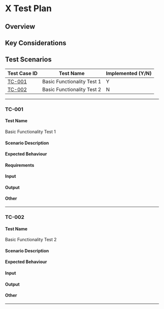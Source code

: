 # X Test Plan

## Overview

<!-- Provide a brief overview of the feature or component under test. Provide a link to the design document or HIP if available. -->

## Key Considerations

<!-- Provide a list of more intricate considerations that are note-worthy in the implementation or experience. -->

## Test Scenarios

|   Test Case ID    |         Test Name          | Implemented (Y/N) |
|-------------------|----------------------------|-------------------|
| [TC-001](#tc-001) | Basic Functionality Test 1 | Y                 |
| [TC-002](#tc-002) | Basic Functionality Test 2 | N                 |

---

### TC-001

#### Test Name

Basic Functionality Test 1

#### Scenario Description

<!-- Verify the basic functionality of the feature. -->

#### Expected Behaviour

<!-- The feature should perform its primary function without errors. -->

#### Requirements

<!-- What are the prerequisite requirements that will allow us to run the test? -->

#### Input

<!-- Valid input data. -->

#### Output

<!-- The feature should return the expected result without any errors. -->

#### Other

<!-- More information, it could change the title (Other) as well, this is a placeholder for anything that needs to be added, it can also be deleted if not needed. -->

---

### TC-002

#### Test Name

Basic Functionality Test 2

#### Scenario Description

<!-- Verify the basic functionality of the feature. -->

#### Expected Behaviour

<!-- The feature should perform its primary function without errors. -->

#### Input

<!-- Valid input data. -->

#### Output

<!-- The feature should return the expected result without any errors. -->

#### Other

<!-- More information, it could change the title (Other) as well, this is a placeholder for anything that needs to be added, it can also be deleted if not needed. -->

---
